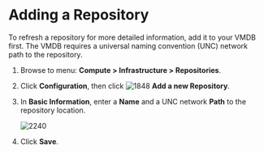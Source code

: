 # Adding a Repository

To refresh a repository for more detailed information, add it to your VMDB first.
The VMDB requires a universal naming convention (UNC) network path to the repository.

1. Browse to menu: **Compute > Infrastructure > Repositories**.

2. Click **Configuration**, then click ![1848](../images/1848.png) **Add a new Repository**.

3. In **Basic Information**, enter a **Name** and a UNC network **Path**
   to the repository location.

    ![2240](../images/2240.png)

4. Click **Save**.
